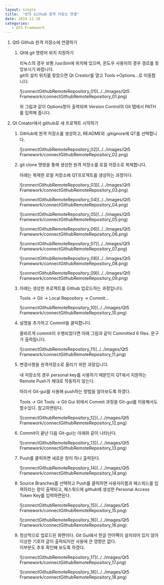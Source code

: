 ```yaml
---
layout: single
title:  "QT5 Github 원격 저장소 연결"
date: 2024-11-18
categories: 
   - Qt5 Framework
---
```


1. Qt5 Github 원격 저장소에 연결하기 

   1. Qt에 git 명령어 위치 지정하기 

      리눅스의 경우 보통 /usr/bin에 위치해 있으며, 윈도우 사용자의 경우 경로를 찾앙보시기 바랍니다.  
      git의 설치 위치를 찾았으면 Qt Creator를 열고 Tools->Options...로 이동합니다. 

      ![connectGithubRemoteRepository_01](../../images/Qt5 Framework/connectGithubRemoteRepository_01.png)

      위 그림과 같이 Options창이 출력되며 Version Control의 Git 탭에서 PATH를 입력해 줍니다.

      

2. Qt Creator에서 github로 새 프로젝트 시작하기

   1. GitHub에 원격 저장소를 생성하고, README와 .gitignore에 QT를 선택합니다.

      ![connectGithubRemoteRepository_02](../../images/Qt5 Framework/connectGithubRemoteRepository_02.png)

      

   2. git clone 명령을 통해 생성한 원격 저장소를 로컬 저장소로 복제합니다. 

      아래는 복제한 로컬 저장소에 QT프로젝트를 생성하는 과정이다.  

      ![connectGithubRemoteRepository_03](../../images/Qt5 Framework/connectGithubRemoteRepository_03.png)

      

      ![connectGithubRemoteRepository_04](../../images/Qt5 Framework/connectGithubRemoteRepository_04.png)

      

      ![connectGithubRemoteRepository_05](../../images/Qt5 Framework/connectGithubRemoteRepository_05.png)

      

      ![connectGithubRemoteRepository_06](../../images/Qt5 Framework/connectGithubRemoteRepository_06.png)

      

      ![connectGithubRemoteRepository_07](../../images/Qt5 Framework/connectGithubRemoteRepository_07.png)

      

      ![connectGithubRemoteRepository_08](../../images/Qt5 Framework/connectGithubRemoteRepository_08.png)

      

      ![connectGithubRemoteRepository_09](../../images/Qt5 Framework/connectGithubRemoteRepository_09.png)

      

   3. 아래는 생성한 프로젝트를 Github 업로드하는 과정입니다.

      Tools -> Git -> Local Repository -> Commit...

      ![connectGithubRemoteRepository_10](../../images/Qt5 Framework/connectGithubRemoteRepository_10.png)

      

   4. 설명을 추가하고 Commit을 클릭합니다.

      올바르게 commit이 수행되었다면 아래 그림과 같이 Committed 6 files. 문구가 출력됩니다.

      ![connectGithubRemoteRepository_11](../../images/Qt5 Framework/connectGithubRemoteRepository_11.png)

      

   5. 변경사항을 원격저장소로 올리기 위한 과정입니다.

      내 저장소의 경우 personal key를 사용하기 때문인지 QT에서 지원하는 Remote Push가 제대로 작동하지 않는다. 

      따라서 Git-gui를 사용해 push하는 방법을 알아보도록 하겠다. 

      Tools -> Git Tools -> Git Gui 위에서 Commit 과정을 Git-gui를 이용해서도 할수있다. 참고하면된다.  

      ![connectGithubRemoteRepository_12](../../images/Qt5 Framework/connectGithubRemoteRepository_12.png)

      

   6. Commit이 끝난 다음 Git-gui는 아래와 같이 나타난다.

      ![connectGithubRemoteRepository_13](../../images/Qt5 Framework/connectGithubRemoteRepository_13.png)

      

   7. Push를 클릭하면 새로운 창이 하나 출력된다.

      ![connectGithubRemoteRepository_14](../../images/Qt5 Framework/connectGithubRemoteRepository_14.png)

      

   8. Source Branches를 선택하고 Push를 클릭하면 사용자이름과 패스워드를 입력하라는 창이 출력되고, 패스워드에 github에 생성한 Personal Access Token Key를 입력하면된다.

      ![connectGithubRemoteRepository_15](../../images/Qt5 Framework/connectGithubRemoteRepository_15.png)

      ![connectGithubRemoteRepository_16](../../images/Qt5 Framework/connectGithubRemoteRepository_16.png)

      

   9. 정상적으로 업로드된 화면이다.  Git Gui에서 한글 언어팩이 설치되어 있지 않아 이상한 기호의 글이 출력되지만 사용에 큰 영향은 없다.   
      이부분도 추후 확인해 보도록 하겠다.

      ![connectGithubRemoteRepository_17](../../images/Qt5 Framework/connectGithubRemoteRepository_17.png)

      ![connectGithubRemoteRepository_18](../../images/Qt5 Framework/connectGithubRemoteRepository_18.png)

   
